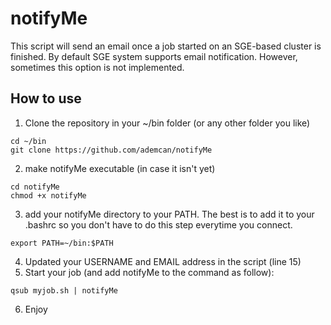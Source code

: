 # notifyMe

This script will send an email once a job started on an SGE-based cluster is finished. 
By default SGE system supports email notification. However, sometimes this option is not implemented.

## How to use

1. Clone the repository in your ~/bin folder (or any other folder you like)
```
cd ~/bin
git clone https://github.com/ademcan/notifyMe
```
2. make notifyMe executable (in case it isn't yet)
```
cd notifyMe
chmod +x notifyMe
```
3. add your notifyMe directory to your PATH. The best is to add it to your .bashrc so you don't have to do this step everytime you connect.
```
export PATH=~/bin:$PATH
```
4. Updated your USERNAME and EMAIL address in the script (line 15)
5. Start your job (and add notifyMe to the command as follow):
```
qsub myjob.sh | notifyMe
```
6. Enjoy